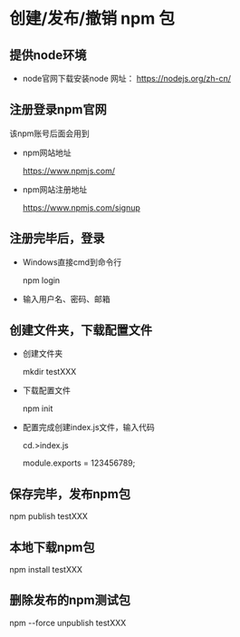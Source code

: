 # 创建/发布/撤销 npm 包

## 提供node环境

* node官网下载安装node
   网址： https://nodejs.org/zh-cn/ 

## 注册登录npm官网
   该npm账号后面会用到

* npm网站地址

   https://www.npmjs.com/

* npm网站注册地址

   https://www.npmjs.com/signup

## 注册完毕后，登录

* Windows直接cmd到命令行

   npm login

* 输入用户名、密码、邮箱

## 创建文件夹，下载配置文件

* 创建文件夹

   mkdir testXXX

* 下载配置文件

   npm init

* 配置完成创建index.js文件，输入代码

   cd.>index.js

   module.exports = 123456789;

## 保存完毕，发布npm包
   npm publish testXXX

## 本地下载npm包
   npm install testXXX

## 删除发布的npm测试包
   npm --force unpublish testXXX